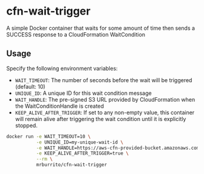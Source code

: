 # cfn-wait-trigger

A simple Docker container that waits for some amount of time then sends a SUCCESS response to a CloudFormation WaitCondition

## Usage

Specify the following environment variables:

- `WAIT_TIMEOUT`: The number of seconds before the wait will be triggered (default: 10)
- `UNIQUE_ID`: A unique ID for this wait condition message
- `WAIT_HANDLE`: The pre-signed S3 URL provided by CloudFormation when the WaitConditionHandle is created
- `KEEP_ALIVE_AFTER_TRIGGER`: If set to any non-empty value, this container will remain alive after triggering the wait condition until it is explicitly stopped.

```bash
docker run -e WAIT_TIMEOUT=10 \
           -e UNIQUE_ID=my-unique-wait-id \
           -e WAIT_HANDLE=https://aws-cfn-provided-bucket.amazonaws.com/presigned=params \
           -e KEEP_ALIVE_AFTER_TRIGGER=true \
           --rm \
           mrburrito/cfn-wait-trigger
``` 
